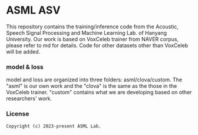 # ASML ASV

This repository contains the training/inference code from the Acoustic, Speech Signal Processing and Machine Learning Lab. of Hanyang University.
Our work is based on VoxCeleb trainer from NAVER corpus, please refer to md for details.
Code for other datasets other than VoxCeleb will be added. 

### model & loss

model and loss are organized into three folders: asml/clova/custom.
The "asml" is our own work and the "clova" is the same as the those in the VoxCeleb trainer.
"custom" contains what we are developing based on other researchers' work. 

### License
```
Copyright (c) 2023-present ASML Lab.
```
